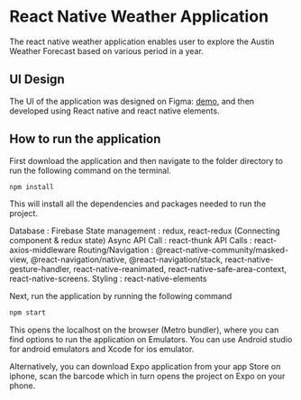 # React Native Weather Application

The react native weather application enables user to explore the Austin Weather Forecast based on various period in a year.

## UI Design

The UI of the application was designed on Figma: [demo](https://www.figma.com/proto/XQ4guDnryNxtibTy4g1G2s/Austin-Weather-App?node-id=1%3A23&scaling=scale-down), and then developed using React native and react native elements.

## How to run the application

First download the application and then navigate to the folder directory to run the following command on the terminal.

```bash
npm install
```

This will install all the dependencies and packages needed to run the project.

Database : Firebase 
State management : redux, react-redux (Connecting component & redux state) 
Async API Call : react-thunk 
API Calls : react-axios-middleware 
Routing/Navigation : @react-native-community/masked-view, @react-navigation/native, @react-navigation/stack, react-native-gesture-handler, react-native-reanimated, react-native-safe-area-context, react-native-screens. 
Styling : react-native-elements 

Next, run the application by running the following command

```bash
npm start
```

This opens the localhost on the browser (Metro bundler), where you can find options to run the application on Emulators. 
You can use Android studio for android emulators and Xcode for ios emulator.

Alternatively, you can download Expo application from your app Store on iphone, scan the barcode which in turn opens the project on Expo on your phone.
